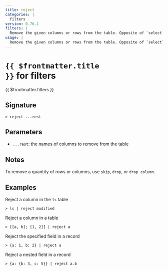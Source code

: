 ```yaml
---
title: reject
categories: |
  filters
version: 0.76.1
filters: |
  Remove the given columns or rows from the table. Opposite of `select`.
usage: |
  Remove the given columns or rows from the table. Opposite of `select`.
---
```


# <code>{{ $frontmatter.title }}</code> for filters

<div class='command-title'>{{ $frontmatter.filters }}</div>

## Signature

```> reject ...rest```

## Parameters

 -  `...rest`: the names of columns to remove from the table

## Notes
To remove a quantity of rows or columns, use `skip`, `drop`, or `drop column`.
## Examples

Reject a column in the `ls` table
```shell
> ls | reject modified
```

Reject a column in a table
```shell
> [[a, b]; [1, 2]] | reject a
```

Reject the specified field in a record
```shell
> {a: 1, b: 2} | reject a
```

Reject a nested field in a record
```shell
> {a: {b: 3, c: 5}} | reject a.b
```
